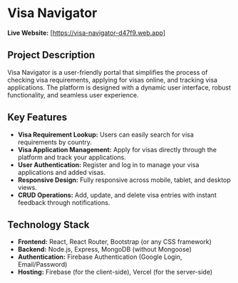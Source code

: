 # Visa Navigator

**Live Website:** [https://visa-navigator-d47f9.web.app]
## Project Description

Visa Navigator is a user-friendly portal that simplifies the process of checking visa requirements, applying for visas online, and tracking visa applications. The platform is designed with a dynamic user interface, robust functionality, and seamless user experience.

## Key Features

- **Visa Requirement Lookup:** Users can easily search for visa requirements by country.
- **Visa Application Management:** Apply for visas directly through the platform and track your applications.
- **User Authentication:** Register and log in to manage your visa applications and added visas.
- **Responsive Design:** Fully responsive across mobile, tablet, and desktop views.
- **CRUD Operations:** Add, update, and delete visa entries with instant feedback through notifications.

## Technology Stack

- **Frontend:** React, React Router, Bootstrap (or any CSS framework)
- **Backend:** Node.js, Express, MongoDB (without Mongoose)
- **Authentication:** Firebase Authentication (Google Login, Email/Password)
- **Hosting:** Firebase (for the client-side), Vercel (for the server-side)










